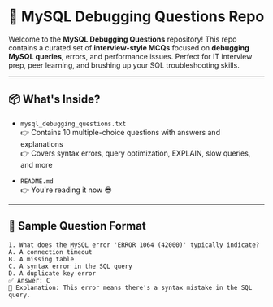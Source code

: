 # 🐞 MySQL Debugging Questions Repo

Welcome to the **MySQL Debugging Questions** repository! This repo contains a curated set of **interview-style MCQs** focused on **debugging MySQL queries**, errors, and performance issues. Perfect for IT interview prep, peer learning, and brushing up your SQL troubleshooting skills.

---

## 📦 What's Inside?

- `mysql_debugging_questions.txt`  
  👉 Contains 10 multiple-choice questions with answers and explanations  
  👉 Covers syntax errors, query optimization, EXPLAIN, slow queries, and more

- `README.md`  
  👉 You're reading it now 😎

---

## 🧠 Sample Question Format

```text
1. What does the MySQL error 'ERROR 1064 (42000)' typically indicate?
A. A connection timeout  
B. A missing table  
C. A syntax error in the SQL query  
D. A duplicate key error  
✅ Answer: C  
🧠 Explanation: This error means there's a syntax mistake in the SQL query.
